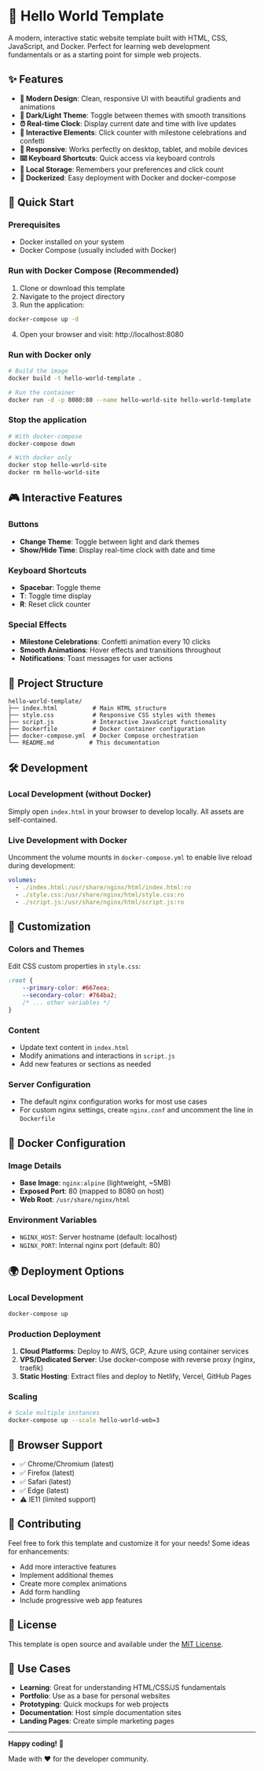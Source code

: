 # 🌟 Hello World Template

A modern, interactive static website template built with HTML, CSS, JavaScript, and Docker. Perfect for learning web development fundamentals or as a starting point for simple web projects.

## ✨ Features

- **🎨 Modern Design**: Clean, responsive UI with beautiful gradients and animations
- **🌙 Dark/Light Theme**: Toggle between themes with smooth transitions
- **⏰ Real-time Clock**: Display current date and time with live updates
- **🎯 Interactive Elements**: Click counter with milestone celebrations and confetti
- **📱 Responsive**: Works perfectly on desktop, tablet, and mobile devices
- **⌨️ Keyboard Shortcuts**: Quick access via keyboard controls
- **💾 Local Storage**: Remembers your preferences and click count
- **🐳 Dockerized**: Easy deployment with Docker and docker-compose

## 🚀 Quick Start

### Prerequisites
- Docker installed on your system
- Docker Compose (usually included with Docker)

### Run with Docker Compose (Recommended)

1. Clone or download this template
2. Navigate to the project directory
3. Run the application:

```bash
docker-compose up -d
```

4. Open your browser and visit: http://localhost:8080

### Run with Docker only

```bash
# Build the image
docker build -t hello-world-template .

# Run the container
docker run -d -p 8080:80 --name hello-world-site hello-world-template
```

### Stop the application

```bash
# With docker-compose
docker-compose down

# With docker only
docker stop hello-world-site
docker rm hello-world-site
```

## 🎮 Interactive Features

### Buttons
- **Change Theme**: Toggle between light and dark themes
- **Show/Hide Time**: Display real-time clock with date and time

### Keyboard Shortcuts
- **Spacebar**: Toggle theme
- **T**: Toggle time display
- **R**: Reset click counter

### Special Effects
- **Milestone Celebrations**: Confetti animation every 10 clicks
- **Smooth Animations**: Hover effects and transitions throughout
- **Notifications**: Toast messages for user actions

## 📁 Project Structure

```
hello-world-template/
├── index.html          # Main HTML structure
├── style.css           # Responsive CSS styles with themes
├── script.js           # Interactive JavaScript functionality
├── Dockerfile          # Docker container configuration
├── docker-compose.yml  # Docker Compose orchestration
└── README.md          # This documentation
```

## 🛠️ Development

### Local Development (without Docker)

Simply open `index.html` in your browser to develop locally. All assets are self-contained.

### Live Development with Docker

Uncomment the volume mounts in `docker-compose.yml` to enable live reload during development:

```yaml
volumes:
  - ./index.html:/usr/share/nginx/html/index.html:ro
  - ./style.css:/usr/share/nginx/html/style.css:ro
  - ./script.js:/usr/share/nginx/html/script.js:ro
```

## 🎨 Customization

### Colors and Themes
Edit CSS custom properties in `style.css`:

```css
:root {
    --primary-color: #667eea;
    --secondary-color: #764ba2;
    /* ... other variables */
}
```

### Content
- Update text content in `index.html`
- Modify animations and interactions in `script.js`
- Add new features or sections as needed

### Server Configuration
- The default nginx configuration works for most use cases
- For custom nginx settings, create `nginx.conf` and uncomment the line in `Dockerfile`

## 🐳 Docker Configuration

### Image Details
- **Base Image**: `nginx:alpine` (lightweight, ~5MB)
- **Exposed Port**: 80 (mapped to 8080 on host)
- **Web Root**: `/usr/share/nginx/html`

### Environment Variables
- `NGINX_HOST`: Server hostname (default: localhost)
- `NGINX_PORT`: Internal nginx port (default: 80)

## 🌍 Deployment Options

### Local Development
```bash
docker-compose up
```

### Production Deployment
1. **Cloud Platforms**: Deploy to AWS, GCP, Azure using container services
2. **VPS/Dedicated Server**: Use docker-compose with reverse proxy (nginx, traefik)
3. **Static Hosting**: Extract files and deploy to Netlify, Vercel, GitHub Pages

### Scaling
```bash
# Scale multiple instances
docker-compose up --scale hello-world-web=3
```

## 📖 Browser Support

- ✅ Chrome/Chromium (latest)
- ✅ Firefox (latest)
- ✅ Safari (latest)
- ✅ Edge (latest)
- ⚠️ IE11 (limited support)

## 🤝 Contributing

Feel free to fork this template and customize it for your needs! Some ideas for enhancements:

- Add more interactive features
- Implement additional themes
- Create more complex animations
- Add form handling
- Include progressive web app features

## 📝 License

This template is open source and available under the [MIT License](LICENSE).

## 🎯 Use Cases

- **Learning**: Great for understanding HTML/CSS/JS fundamentals
- **Portfolio**: Use as a base for personal websites
- **Prototyping**: Quick mockups for web projects
- **Documentation**: Host simple documentation sites
- **Landing Pages**: Create simple marketing pages

---

**Happy coding!** 🚀

Made with ❤️ for the developer community. 